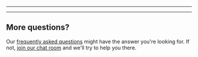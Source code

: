 - - -
- - -

## More questions?

Our [frequently asked questions](/docs/about/faq/) might have the answer you're looking for. If not, [join our chat room](https://gitter.im/freesewing/freesewing) and we'll try to help you there.
